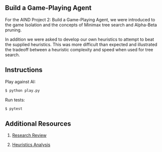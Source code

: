 ## Build a Game-Playing Agent
For the AIND Project 2: Build a Game-Playing Agent, we were introduced to the game Isolation and the concepts of Minimax tree search and Alpha-Beta pruning.

In addition we were asked to develop our own heuristics to attempt to beat the supplied heuristics. This was more difficult than expected and illustrated the tradeoff between a heuristic complexity and speed when used for tree search.

## Instructions
Play against AI:

```bash
$ python play.py
```

Run tests:

```bash
$ pytest 
```


## Additional Resources

1. [Research Review](https://github.com/anukarsh1/Udacity_AIND_Projects/blob/master/Building%20a%20game%20playing%20Agent/research_review.pdf)

2. [Heuristics Analysis](https://github.com/anukarsh1/Udacity_AIND_Projects/blob/master/Building%20a%20game%20playing%20Agent/heuristic_analysis.pdf)
